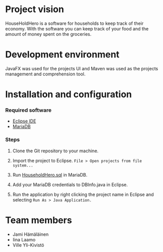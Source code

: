 # Project vision

HouseHoldHero is a software for households to keep track of their economy.
With the software you can keep track of your food and the amount of money spent on the groceries.

# Development environment
JavaFX was used for the projects UI and Maven was used as the projects management and comprehension tool.


# Installation and configuration
### Required software
- [Eclipse IDE](https://www.eclipse.org/downloads/)
- [MariaDB](https://mariadb.org/download/)

### Steps

1. Clone the Git repository to your machine.

2. Import the project to Eclipse.
```File > Open projects from file system...```

3. Run [HouseholdHero.sql](documents/HouseholdHero.sql) in MariaDB.

4. Add your MariaDB credentials to DBInfo.java in Eclipse.

5. Run the application by right clicking the project name in Eclipse and selecting ```Run As > Java Application.```

# Team members
- Jami Hämäläinen
- Iina Laamo
- Ville Yli-Kivistö
